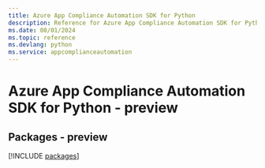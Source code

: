 ```yaml
---
title: Azure App Compliance Automation SDK for Python
description: Reference for Azure App Compliance Automation SDK for Python
ms.date: 08/01/2024
ms.topic: reference
ms.devlang: python
ms.service: appcomplianceautomation
---
```

# Azure App Compliance Automation SDK for Python - preview
## Packages - preview
[!INCLUDE [packages](app-compliance-automation-index.md)]